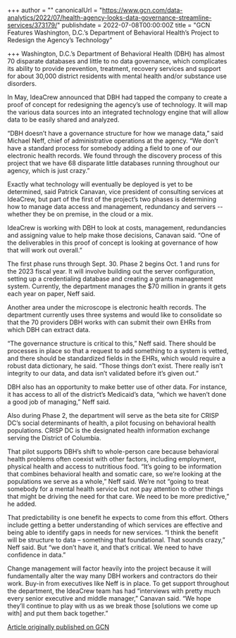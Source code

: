 +++
author = ""
canonicalUrl = "https://www.gcn.com/data-analytics/2022/07/health-agency-looks-data-governance-streamline-services/373179/"
publishdate = 2022-07-08T00:00:00Z
title = "GCN Features Washington, D.C.’s Department of Behavioral Health’s Project to Redesign the Agency’s Technology"

+++
Washington, D.C.’s Department of Behavioral Health (DBH) has almost 70 disparate databases and little to no data governance, which complicates its ability to provide prevention, treatment, recovery services and support for about 30,000 district residents with mental health and/or substance use disorders.

In May, IdeaCrew announced that DBH had tapped the company to create a proof of concept for redesigning the agency’s use of technology. It will map the various data sources into an integrated technology engine that will allow data to be easily shared and analyzed.

“DBH doesn’t have a governance structure for how we manage data,” said Michael Neff, chief of administrative operations at the agency. “We don’t have a standard process for somebody adding a field to one of our electronic health records. We found through the discovery process of this project that we have 68 disparate little databases running throughout our agency, which is just crazy.”

Exactly what technology will eventually be deployed is yet to be determined, said Patrick Canavan, vice president of consulting services at IdeaCrew, but part of the first of the project’s two phases is determining how to manage data access and management, redundancy and servers -- whether they be on premise, in the cloud or a mix.

IdeaCrew is working with DBH to look at costs, management, redundancies and assigning value to help make those decisions, Canavan said. “One of the deliverables in this proof of concept is looking at governance of how that will work out overall.”

The first phase runs through Sept. 30. Phase 2 begins Oct. 1 and runs for the 2023 fiscal year. It will involve building out the server configuration, setting up a credentialing database and creating a grants management system. Currently, the department manages the $70 million in grants it gets each year on paper, Neff said.

Another area under the microscope is electronic health records. The department currently uses three systems and would like to consolidate so that the 70 providers DBH works with can submit their own EHRs from which DBH can extract data.

“The governance structure is critical to this,” Neff said. There should be processes in place so that a request to add something to a system is vetted, and there should be standardized fields in the EHRs, which would require a robust data dictionary, he said. “Those things don’t exist. There really isn’t integrity to our data, and data isn’t validated before it’s given out.”

DBH also has an opportunity to make better use of other data. For instance, it has access to all of the district’s Medicaid’s data, “which we haven’t done a good job of managing,” Neff said.

Also during Phase 2, the department will serve as the beta site for CRISP DC’s social determinants of health, a pilot focusing on behavioral health populations. CRISP DC is the designated health information
exchange serving the District of Columbia.

That pilot supports DBH’s shift to whole-person care because behavioral health problems often coexist with other factors, including employment, physical health and access to nutritious food. “It’s going to be information that combines behavioral health and somatic care, so we’re looking at the populations we serve as a whole,” Neff said. We’re not “going to treat somebody for a mental health service but not pay attention to other things that might be driving the need for that care. We need to be more predictive,” he added.

That predictability is one benefit he expects to come from this effort. Others include getting a better understanding of which services are effective and being able to identify gaps in needs for new services. “I think the benefit will be structure to data – something that foundational. That sounds crazy,” Neff said. But “we don’t have it, and that’s critical. We need to have confidence in data.”

Change management will factor heavily into the project because it will fundamentally alter the way many DBH workers and contractors do their work. Buy-in from executives like Neff is in place. To get support throughout the department, the IdeaCrew team has had “interviews with pretty much every senior executive and middle manager,” Canavan said. “We hope they’ll continue to play with us as we break those \[solutions we come up with\] and put them back together.”

[Article originally published on GCN](https://gcn.com/data-analytics/2022/07/health-agency-looks-data-governance-streamline-services/373179/)